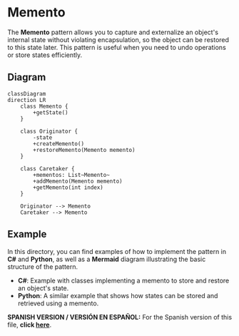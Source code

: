 
# Memento

The **Memento** pattern allows you to capture and externalize an object's internal state without violating encapsulation, so the object can be restored to this state later. This pattern is useful when you need to undo operations or store states efficiently.

## Diagram

```mermaid
classDiagram
direction LR
    class Memento {
        +getState()
    }

    class Originator {
        -state
        +createMemento()
        +restoreMemento(Memento memento)
    }

    class Caretaker {
        +mementos: List~Memento~
        +addMemento(Memento memento)
        +getMemento(int index)
    }

    Originator --> Memento
    Caretaker --> Memento
```

## Example

In this directory, you can find examples of how to implement the pattern in **C#** and **Python**, as well as a **Mermaid** diagram illustrating the basic structure of the pattern.

- **C#**: Example with classes implementing a memento to store and restore an object's state.
- **Python**: A similar example that shows how states can be stored and retrieved using a memento.

**SPANISH VERSION / VERSIÓN EN ESPAÑOL:** For the Spanish version of this file, **click [here](README_ES.md)**.
